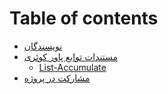 # Table of contents

* [نویسندگان](README.md)
* [مستندات توابع پاور کوئری](doc/README.md)
  * [List-Accumulate](doc/list-accumulate.md)
* [مشارکت در پروژه](msharkt-dr-prwzhh.md)

